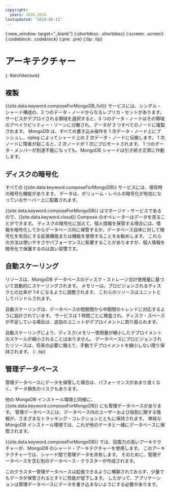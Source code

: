 ```yaml
---
copyright:
  years: 2016,2018
lastupdated: "2018-06-11"
---
```


{:new_window: target="_blank"}
{:shortdesc: .shortdesc}
{:screen: .screen}
{:codeblock: .codeblock}
{:pre: .pre}
{:tip: .tip}

# アーキテクチャー 
{: #architecture}

## 複製

{{site.data.keyword.composeForMongoDB_full}} サービスには、シングル・シャード構成の、3 つのデータ・ノードからなるレプリカ・セットがあります。 サービスがデプロイされる領域を選択すると、3 つのデータ・ノードはその領域のアベイラビリティー・ゾーンに分散され、データが 3 つすべてのノードに複製されます。 MongoDB は、すべての書き込み操作を 1 次データ・ノード上にプッシュし、oplog によってシャード上の 2 次データ・ノードに伝搬します。 1 次ノードに障害が起こると、2 次ノードが 1 次にプロモートされます。 1 つのデータ・メンバーが到達不能になっても、MongoDB シャードは引き続き正常に作動します。

## ディスクの暗号化

すべての {{site.data.keyword.composeForMongoDB}} サービスには、保存時の暗号化機能があります。 データは、ボリューム・レベルの暗号化が有効になっているサーバー上に配置されます。 

{{site.data.keyword.composeForMongoDB}} はマネージド・サービスであるので、{{site.data.keyword.cloud}} Compose のオペレーターはデータを見ることができます。 ディスクの暗号化に加えて、個人情報を保管する場合には、情報を暗号化してからデータベース内に保管するか、データベース自体に対して暗号化を有効にする拡張機能または機能を使用することをお勧めします。 これらの方法は使いやすさやパフォーマンスに影響することがありますが、個人情報を暗号化で保護するのは良い習慣です。

## 自動スケーリング

リソースは、MongoDB データベースのディスク・ストレージ合計使用量に基づいて自動的にスケーリングされます。 メモリーは、プロビジョンされるディスクとの比率が 1:4 になるように調整されます。 これらのリソースはユニットとしてバンドルされます。

自動スケーリングは、データベースの短期間から中期間のトレンドに対応するように設計されています。 サービスは 1 時間ごとに検査され、ディスク・スペースが不足している場合は、追加のユニットがデプロイメントに割り振られます。 

自動スケーリングにより、ディスク/メモリー使用量が縮小したデプロイメントのスケールが縮小されることはありません。 データベースにプロビジョンされたリソースは、将来の必要に備えて、手動でデプロイメントを縮小しない限り保持されます。
{: .tip}

## 管理データベース

管理データベースにデータを保管した場合は、パフォーマンスがあまり良くなく、データ損失のリスクもあります。

他の MongoDB インストール環境と同様に、{{site.data.keyword.composeForMongoDB}} にも管理データベースがあります。 管理データベースには、データベース内のユーザーおよび役割に関する情報が、さまざまなトラッキング・コレクションとともに保持されます。 単純な MongoDB インストール環境では、これが他のデータと一緒にデータベースに保管されます。 

{{site.data.keyword.composeForMongoDB}} では、回復力の高いアーキテクチャーが、MongoDB のシャード・アーキテクチャーを使用します。 このアーキテクチャーでは、シャード間で管理データを共有します。 そのために、管理データベースを含む別のデータベース・クラスターが作成されます。

このクラスター管理データベースは拡張できるように構築されておらず、少量でもデータが保管されるとすぐに性能が低下します。 したがって、アプリケーションは管理データベースにデータを書き込まないようにする必要があります。
